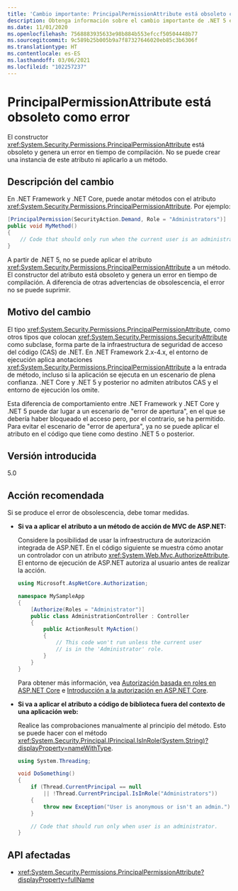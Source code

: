 ```yaml
---
title: 'Cambio importante: PrincipalPermissionAttribute está obsoleto como error'
description: Obtenga información sobre el cambio importante de .NET 5 en las bibliotecas básicas de .NET donde el constructor PrincipalPermissionAttribute está obsoleto y genera un error en tiempo de compilación.
ms.date: 11/01/2020
ms.openlocfilehash: 7568883935633e98b884b553efccf50504448b77
ms.sourcegitcommit: 9c589b25b005b9a7f87327646020eb85c3b6306f
ms.translationtype: HT
ms.contentlocale: es-ES
ms.lasthandoff: 03/06/2021
ms.locfileid: "102257237"
---
```

# <a name="principalpermissionattribute-is-obsolete-as-error"></a>PrincipalPermissionAttribute está obsoleto como error

El constructor <xref:System.Security.Permissions.PrincipalPermissionAttribute> está obsoleto y genera un error en tiempo de compilación. No se puede crear una instancia de este atributo ni aplicarlo a un método.

## <a name="change-description"></a>Descripción del cambio

En .NET Framework y .NET Core, puede anotar métodos con el atributo <xref:System.Security.Permissions.PrincipalPermissionAttribute>. Por ejemplo:

```csharp
[PrincipalPermission(SecurityAction.Demand, Role = "Administrators")]
public void MyMethod()
{
    // Code that should only run when the current user is an administrator.
}
```

A partir de .NET 5, no se puede aplicar el atributo <xref:System.Security.Permissions.PrincipalPermissionAttribute> a un método. El constructor del atributo está obsoleto y genera un error en tiempo de compilación. A diferencia de otras advertencias de obsolescencia, el error no se puede suprimir.

## <a name="reason-for-change"></a>Motivo del cambio

El tipo <xref:System.Security.Permissions.PrincipalPermissionAttribute>, como otros tipos que colocan <xref:System.Security.Permissions.SecurityAttribute> como subclase, forma parte de la infraestructura de seguridad de acceso del código (CAS) de .NET. En .NET Framework 2.x-4.x, el entorno de ejecución aplica anotaciones <xref:System.Security.Permissions.PrincipalPermissionAttribute> a la entrada de método, incluso si la aplicación se ejecuta en un escenario de plena confianza. .NET Core y .NET 5 y posterior no admiten atributos CAS y el entorno de ejecución los omite.

Esta diferencia de comportamiento entre .NET Framework y .NET Core y .NET 5 puede dar lugar a un escenario de "error de apertura", en el que se debería haber bloqueado el acceso pero, por el contrario, se ha permitido. Para evitar el escenario de "error de apertura", ya no se puede aplicar el atributo en el código que tiene como destino .NET 5 o posterior.

## <a name="version-introduced"></a>Versión introducida

5.0

## <a name=""></a><a id="permission-action">Acción recomendada</a>

Si se produce el error de obsolescencia, debe tomar medidas.

- **Si va a aplicar el atributo a un método de acción de MVC de ASP.NET:**

  Considere la posibilidad de usar la infraestructura de autorización integrada de ASP.NET. En el código siguiente se muestra cómo anotar un controlador con un atributo <xref:System.Web.Mvc.AuthorizeAttribute>. El entorno de ejecución de ASP.NET autoriza al usuario antes de realizar la acción.

  ```csharp
  using Microsoft.AspNetCore.Authorization;

  namespace MySampleApp
  {
      [Authorize(Roles = "Administrator")]
      public class AdministrationController : Controller
      {
          public ActionResult MyAction()
          {
              // This code won't run unless the current user
              // is in the 'Administrator' role.
          }
      }
  }
  ```

  Para obtener más información, vea [Autorización basada en roles en ASP.NET Core](/aspnet/core/security/authorization/roles) e [Introducción a la autorización en ASP.NET Core](/aspnet/core/security/authorization/introduction).

- **Si va a aplicar el atributo a código de biblioteca fuera del contexto de una aplicación web:**

  Realice las comprobaciones manualmente al principio del método. Esto se puede hacer con el método <xref:System.Security.Principal.IPrincipal.IsInRole(System.String)?displayProperty=nameWithType>.

  ```csharp
  using System.Threading;

  void DoSomething()
  {
      if (Thread.CurrentPrincipal == null
          || !Thread.CurrentPrincipal.IsInRole("Administrators"))
      {
          throw new Exception("User is anonymous or isn't an admin.");
      }

      // Code that should run only when user is an administrator.
  }
  ```

## <a name="affected-apis"></a>API afectadas

- <xref:System.Security.Permissions.PrincipalPermissionAttribute?displayProperty=fullName>

<!--

#### Category

- Core .NET libraries
- Security

### Affected APIs

- `T:System.Security.Permissions.PrincipalPermissionAttribute`

-->
